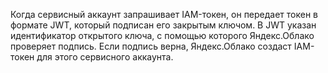 Когда сервисный аккаунт запрашивает IAM-токен, он передает токен в формате JWT, который подписан его закрытым ключом. В JWT указан идентификатор открытого ключа, с помощью которого Яндекс.Облако проверяет подпись. Если подпись верна, Яндекс.Облако создаст IAM-токен для этого сервисного аккаунта.